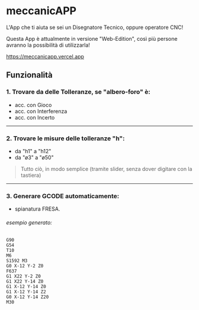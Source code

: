 # meccanicAPP

L'App che ti aiuta se sei un Disegnatore Tecnico, oppure operatore CNC!

Questa App è attualmente in versione "Web-Edition", così più persone avranno la possibilità di utilizzarla!

https://meccanicapp.vercel.app 

## Funzionalità

### 1. Trovare da delle Tolleranze, se "albero-foro" è:
   - acc. con Gioco
   - acc. con Interferenza
   - acc. con Incerto

-----

### 2. Trovare le misure delle tolleranze "h":

- da "h1" a "h12"
- da "ø3" a "ø50"

> Tutto ciò, in modo semplice (tramite slider, senza dover digitare con la tastiera)

-----

### 3. Generare GCODE automaticamente:

- spianatura FRESA.

###### esempio generato: 
```GCODE
G90
G54
T10
M6
S1592 M3
G0 X-12 Y-2 Z0
F637
G1 X22 Y-2 Z0
G1 X22 Y-14 Z0
G1 X-12 Y-14 Z0
G1 X-12 Y-14 Z2
G0 X-12 Y-14 Z20
M30
```
